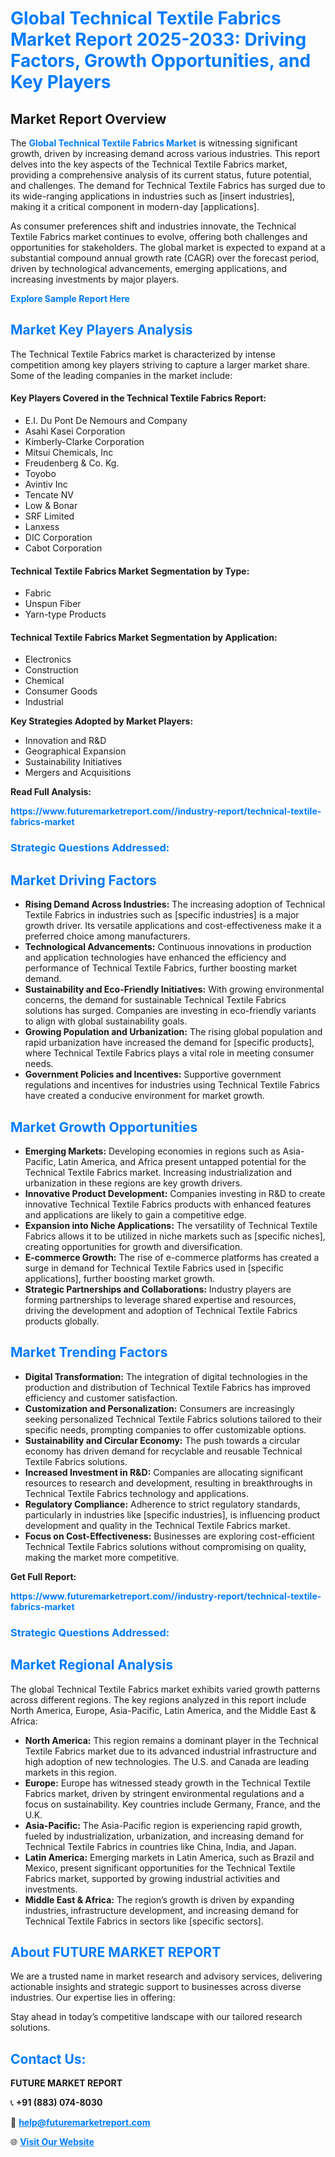 <h1 style="color: #007BFF;">Global Technical Textile Fabrics Market Report 2025-2033: Driving Factors, Growth Opportunities, and Key Players</h1>

<section id="overview">
<h2>Market Report Overview</h2>
<p>The <a href="https://www.futuremarketreport.com//industry-report/technical-textile-fabrics-market" style="color: #007BFF; text-decoration: none;"><strong>Global Technical Textile Fabrics Market</strong></a> is witnessing significant growth, driven by increasing demand across various industries. This report delves into the key aspects of the Technical Textile Fabrics market, providing a comprehensive analysis of its current status, future potential, and challenges. The demand for Technical Textile Fabrics has surged due to its wide-ranging applications in industries such as [insert industries], making it a critical component in modern-day [applications].</p>
<p>As consumer preferences shift and industries innovate, the Technical Textile Fabrics market continues to evolve, offering both challenges and opportunities for stakeholders. The global market is expected to expand at a substantial compound annual growth rate (CAGR) over the forecast period, driven by technological advancements, emerging applications, and increasing investments by major players.</p>
</section>

<section id="overview">
<p><a href="https://www.futuremarketreport.com//request-sample/reportId=59696" style="color: #007BFF; text-decoration: none;"><strong>Explore Sample Report Here</strong></a></p>
</section>

<section id="key-players">
<h2 style="color: #007BFF;">Market Key Players Analysis</h2>
<p>The Technical Textile Fabrics market is characterized by intense competition among key players striving to capture a larger market share. Some of the leading companies in the market include:</p>
<h4>Key Players Covered in the Technical Textile Fabrics Report:</h4>
<ul><li>E.I. Du Pont De Nemours and Company</li><li>Asahi Kasei Corporation</li><li>Kimberly-Clarke Corporation</li><li>Mitsui Chemicals, Inc</li><li>Freudenberg &amp; Co. Kg.</li><li>Toyobo</li><li>Avintiv Inc</li><li>Tencate NV</li><li>Low &amp; Bonar</li><li>SRF Limited</li><li>Lanxess</li><li>DIC Corporation</li><li>Cabot Corporation</li></ul>
<h4>Technical Textile Fabrics Market Segmentation by Type:</h4>
<ul><li>Fabric</li><li>Unspun Fiber</li><li>Yarn-type Products</li></ul>

<h4>Technical Textile Fabrics Market Segmentation by Application:</h4>
<ul><li>Electronics</li><li>Construction</li><li>Chemical</li><li>Consumer Goods</li><li>Industrial</li></ul>
<p><strong>Key Strategies Adopted by Market Players:</strong></p>
<ul>
<li>Innovation and R&D</li>
<li>Geographical Expansion</li>
<li>Sustainability Initiatives</li>
<li>Mergers and Acquisitions</li>
</ul>
</section>

<section>
<p><strong>Read Full Analysis: </strong></p><a href="https://www.futuremarketreport.com//industry-report/technical-textile-fabrics-market" style="color: #007BFF; text-decoration: none;"><strong>https://www.futuremarketreport.com//industry-report/technical-textile-fabrics-market</strong></a>
<h3 style="color: #007BFF;">Strategic Questions Addressed:</h3>
</section>

<section id="driving-factors">
<h2 style="color: #007BFF;">Market Driving Factors</h2>
<ul>
<li><strong>Rising Demand Across Industries:</strong> The increasing adoption of Technical Textile Fabrics in industries such as [specific industries] is a major growth driver. Its versatile applications and cost-effectiveness make it a preferred choice among manufacturers.</li>
<li><strong>Technological Advancements:</strong> Continuous innovations in production and application technologies have enhanced the efficiency and performance of Technical Textile Fabrics, further boosting market demand.</li>
<li><strong>Sustainability and Eco-Friendly Initiatives:</strong> With growing environmental concerns, the demand for sustainable Technical Textile Fabrics solutions has surged. Companies are investing in eco-friendly variants to align with global sustainability goals.</li>
<li><strong>Growing Population and Urbanization:</strong> The rising global population and rapid urbanization have increased the demand for [specific products], where Technical Textile Fabrics plays a vital role in meeting consumer needs.</li>
<li><strong>Government Policies and Incentives:</strong> Supportive government regulations and incentives for industries using Technical Textile Fabrics have created a conducive environment for market growth.</li>
</ul>
</section>

<section id="growth-opportunities">
<h2 style="color: #007BFF;">Market Growth Opportunities</h2>
<ul>
<li><strong>Emerging Markets:</strong> Developing economies in regions such as Asia-Pacific, Latin America, and Africa present untapped potential for the Technical Textile Fabrics market. Increasing industrialization and urbanization in these regions are key growth drivers.</li>
<li><strong>Innovative Product Development:</strong> Companies investing in R&D to create innovative Technical Textile Fabrics products with enhanced features and applications are likely to gain a competitive edge.</li>
<li><strong>Expansion into Niche Applications:</strong> The versatility of Technical Textile Fabrics allows it to be utilized in niche markets such as [specific niches], creating opportunities for growth and diversification.</li>
<li><strong>E-commerce Growth:</strong> The rise of e-commerce platforms has created a surge in demand for Technical Textile Fabrics used in [specific applications], further boosting market growth.</li>
<li><strong>Strategic Partnerships and Collaborations:</strong> Industry players are forming partnerships to leverage shared expertise and resources, driving the development and adoption of Technical Textile Fabrics products globally.</li>
</ul>
</section>

<section id="trending-factors">
<h2 style="color: #007BFF;">Market Trending Factors</h2>
<ul>
<li><strong>Digital Transformation:</strong> The integration of digital technologies in the production and distribution of Technical Textile Fabrics has improved efficiency and customer satisfaction.</li>
<li><strong>Customization and Personalization:</strong> Consumers are increasingly seeking personalized Technical Textile Fabrics solutions tailored to their specific needs, prompting companies to offer customizable options.</li>
<li><strong>Sustainability and Circular Economy:</strong> The push towards a circular economy has driven demand for recyclable and reusable Technical Textile Fabrics solutions.</li>
<li><strong>Increased Investment in R&D:</strong> Companies are allocating significant resources to research and development, resulting in breakthroughs in Technical Textile Fabrics technology and applications.</li>
<li><strong>Regulatory Compliance:</strong> Adherence to strict regulatory standards, particularly in industries like [specific industries], is influencing product development and quality in the Technical Textile Fabrics market.</li>
<li><strong>Focus on Cost-Effectiveness:</strong> Businesses are exploring cost-efficient Technical Textile Fabrics solutions without compromising on quality, making the market more competitive.</li>
</ul>
</section>

<section>
<p><strong>Get Full Report: </strong></p><a href="https://www.futuremarketreport.com//industry-report/technical-textile-fabrics-market" style="color: #007BFF; text-decoration: none;"><strong>https://www.futuremarketreport.com//industry-report/technical-textile-fabrics-market</strong></a>
<h3 style="color: #007BFF;">Strategic Questions Addressed:</h3>
</section>


<section id="regional-analysis">
<h2 style="color: #007BFF;">Market Regional Analysis</h2>
<p>The global Technical Textile Fabrics market exhibits varied growth patterns across different regions. The key regions analyzed in this report include North America, Europe, Asia-Pacific, Latin America, and the Middle East & Africa:</p>
<ul>
<li><strong>North America:</strong> This region remains a dominant player in the Technical Textile Fabrics market due to its advanced industrial infrastructure and high adoption of new technologies. The U.S. and Canada are leading markets in this region.</li>
<li><strong>Europe:</strong> Europe has witnessed steady growth in the Technical Textile Fabrics market, driven by stringent environmental regulations and a focus on sustainability. Key countries include Germany, France, and the U.K.</li>
<li><strong>Asia-Pacific:</strong> The Asia-Pacific region is experiencing rapid growth, fueled by industrialization, urbanization, and increasing demand for Technical Textile Fabrics in countries like China, India, and Japan.</li>
<li><strong>Latin America:</strong> Emerging markets in Latin America, such as Brazil and Mexico, present significant opportunities for the Technical Textile Fabrics market, supported by growing industrial activities and investments.</li>
<li><strong>Middle East & Africa:</strong> The region’s growth is driven by expanding industries, infrastructure development, and increasing demand for Technical Textile Fabrics in sectors like [specific sectors].</li>
</ul>
</section>

<footer>
<h2 style="color: #007BFF;">About FUTURE MARKET REPORT</h2>
<p>We are a trusted name in market research and advisory services, delivering actionable insights and strategic support to businesses across diverse industries. Our expertise lies in offering:</p>

<p>Stay ahead in today’s competitive landscape with our tailored research solutions.</p>

<h2 style="color: #007BFF;">Contact Us:</h2>
<p><strong>FUTURE MARKET REPORT</strong></p>
<p>📞 <strong>+91 (883) 074-8030</strong></p>
<p>📧 <strong><a href="mailto:help@futuremarketreport.com" style="color: #007BFF;">help@futuremarketreport.com</a></strong></p>
<p>🌐 <strong><a href="https://www.futuremarketreport.com/" style="color: #007BFF;">Visit Our Website</a></strong></p>
</footer>